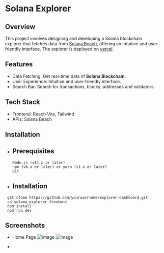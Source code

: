 # Solana Explorer

## Overview
This project involves designing and developing a Solana blockchain explorer that fetches data from [Solana Beach](https://solanabeach.io/), offering an intuitive and user-friendly interface. The explorer is deployed on [vercel](https://solana-explorer-tau.vercel.app/).

## Features

- Data Fetching: Get real-time data of **Solana Blockchain**.
- User Experience: Intuitive and user-friendly interface.
- Search Bar: Search for transactions, blocks, addresses and validators.

## Tech Stack 
- Frontend: React+Vite, Tailwind
- APIs: Solana Beach

## Installation

- ## Prerequisites
  ```
  Node.js (v14.x or later)
  npm (v6.x or later) or yarn (v1.x or later)
  Git
  ```

- ## Installation 

```
 git clone https://github.com/yourusername/explorer-dashboard.git
 cd solana-explorer-frontend
 npm install
 npm run dev
```
  
## Screenshots

- Home Page
  ![image](https://github.com/user-attachments/assets/83e2d4c2-5121-43ec-9d10-79cd7cf853b3)
  ![image](https://github.com/user-attachments/assets/aa216406-e4a2-485a-bef9-f786e6993452)

- 



